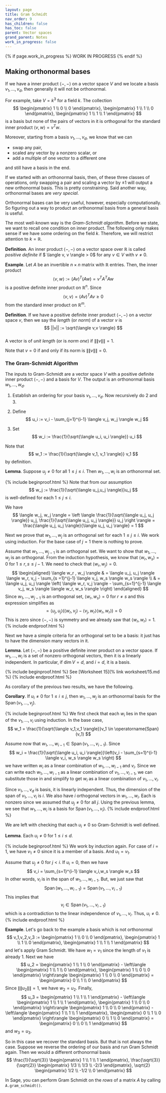 ```yaml
---
layout: page
title: Gram Schmidt
nav_order: 9
has_children: false
has_toc: false
parent: Vector spaces
grand_parent: Notes
work_in_progress: false
---
```


{% if page.work_in_progress %}
    WORK IN PROGRESS
{% endif %}

## Making orthonormal bases

If we have a inner product $\langle - , - \rangle$ on a vector space $V$ and we locate a 
basis $v_1,\ldots,v_d$, then generally it will not be orthonormal. 

For example, take $V = k^3$ for a field $k$. The collection 
$$
    \begin{pmatrix} 1 \\ 0 \\ 0 \end{pmatrix}, \begin{pmatrix} 1 \\ 1 \\ 0 \end{pmatrix}, \begin{pmatrix} 1 \\ 1 \\ 1 \end{pmatrix}
$$
is a basis but none of the pairs of vectors in it is orthogonal for the standard inner product 
$\langle v,w \rangle = v^T w$. 

Moreover, starting from a basis $v_1,\ldots,v_d$, we know that we can 
- swap any pair,
- scaled any vector by a nonzero scalar, or 
- add a multiple of one vector to a different one 

and still have a basis in the end. 

If we started with an orthonormal basis, then, of these three classes of operations, only 
swapping a pair and scaling a vector by $\pm 1$ will output a new orthonormal basis. This is 
pretty constraining. Said another way, orthonormal bases are _very special_.

Orthonormal bases can be very useful, however, especially computationally. So figuring 
out a way to product an orthonormal basis from a general basis is useful. 

The most well-known way is the _Gram-Schmidt algorithm_. Before we state, we want to recall 
one condition on inner product. The following only makes sense if we have some ordering 
on the field $k$. Therefore, we will restrict attention to $k = \mathbb{R}$.

**Definition**. An inner product $\langle -, - \rangle$ on a vector space over $\mathbb{R}$ 
is called _positive definite_ if 
$ \langle v, v \rangle > 0$ for any $v \in V$ with $v \neq 0$. 

**Example**. Let $A$ be an invertible $n \times n$ matrix with $\mathbb{R}$ entries. 
Then, the inner product 
$$
    \langle v, w \rangle := (Av)^T (Aw) = v^T A^TA w
$$
is a positive definite inner product on $\mathbb{R}^n$. Since 
$$
    \langle v, v \rangle = (Av)^T Av \geq 0
$$
from the standard inner product on $\mathbb{R}^m$.

**Definition**. If we have a positive definite inner product $\langle -,- \rangle$ on 
a vector space $v$, then we say the _length_ (or _norm_) of a vector $v$ is 
$$
    ||v|| := \sqrt{\langle v,v \rangle}
$$  
A vector is of _unit length_ (or is _norm one_) if $\|\|v\|\| = 1$. 

Note that $v = 0$ if and only if its norm is $\|\|v\|\| = 0$. 

### The Gram-Schmidt Algorithm 

The inputs to Gram-Schmidt are a vector space $V$ with a positive definite inner product 
$\langle -, - \rangle$ and a basis for $V$. The output is an 
orthonormal basis $w_1,\ldots,w_d$. 

1. Establish an ordering for your basis $v_1,\ldots,v_d$. Now recursively do 2 and 3.

2. Define 
$$
    u_i := v_i - \sum_{j=1}^{i-1} \langle v_j, w_j \rangle w_j 
$$

3. Set  
$$
    w_i := \frac{1}{\sqrt{\langle u_i, u_i \rangle}} u_i
$$

Note that 
$$
    w_1 := \frac{1}{\sqrt{\langle v_1, v_1 \rangle}} v_1
$$
by definition. 

**Lemma**. Suppose $u_j \neq 0$ for all $1 \leq j \leq i$. Then $w_1,\ldots,w_i$ is 
an orthonormal set. 

{% include beginproof.html %}
Note that from our assumption 
$$
    w_j := \frac{1}{\sqrt{\langle u_j,u_j \rangle}}u_j 
$$
is well-defined for each $1 \leq j \leq i$. 

We have 
$$
    \langle w_j, w_j \rangle = \left \langle \frac{1}{\sqrt{\langle u_j, u_j \rangle}} u_j, 
    \frac{1}{\sqrt{\langle u_j, u_j \rangle}} u_j \right \rangle 
    = \frac{\langle u_j, u_j \rangle}{\langle u_j, u_j \rangle} = 1
$$

Next we prove that $w_1,\ldots,w_j$ is an orthogonal set for each $1 \leq j \leq i$. 
We work using induction. For the base case of $j = 1$ there is nothing to prove. 

Assume that $w_1,\ldots,w_{j-1}$ is an orthogonal set. We want to 
show that $w_1,\ldots,w_j$ is an orthogonal. From the induction hypothesis, 
we know that $\langle w_r, w_s \rangle = 0$ for $1 \leq r,s \leq j-1$. We 
need to check that $\langle w_r, w_j \rangle = 0$. 
$$
    \begin{aligned}
        \langle w_r , w_j \rangle & = \langle u_j, u_j \rangle \langle w_r, v_j - 
        \sum_{s =1}^{j-1} \langle v_j, w_s \rangle w_s \rangle \\ 
        & = \langle u_j, u_j \rangle \left( \langle w_r, v_j \rangle - \sum_{s=1}^{j-1} 
        \langle v_j, w_s \rangle \langle w_r, w_s \rangle \right)
    \end{aligned}  
$$
Since $w_1,\ldots,w_{j-1}$ is an orthogonal set, $\langle w_r,w_s \rangle =0$ for 
$r \neq s$ and this expression simplifies as 
$$
    = \langle u_j, u_j \rangle ( \langle w_r, v_j \rangle - \langle v_j, w_r \rangle 
    \langle w_r, w_r \rangle ) = 0
$$
This is zero since $\langle -,- \rangle$ is symmetry and we already saw that 
$\langle w_r, w_r \rangle = 1$.
{% include endproof.html %}

Next we have a simple criteria for an orthogonal set to be a basis: it just has 
to have the dimension many vectors in it. 

**Lemma**. Let $\langle -,- \rangle$ be a positive definite inner product on a vector space. 
If $w_1,\ldots,w_i$ is a set of nonzero orthogonal vectors, then 
it is a linearly independent. In particular, if $\dim V = d$, and $i = d$, 
it is a basis.  

{% include beginproof.html %}
See [Worksheet 15](% link worksheet/15.md %)
{% include endproof.html %}

As corollary of the previous two results, we have the following.

**Corollary**. If $u_i \neq 0$ for $1 \leq i \leq j$, then $w_1,\ldots,w_j$ is an 
orthonormal basis for the $\operatorname{Span}(v_1,\ldots,v_j)$. 

{% include beginproof.html %}
We first check that each $w_i$ lies in the span of the $v_1,\ldots,v_i$ using 
induction. In the base case, 
$$
    w_1 = \frac{1}{\sqrt{\langle v_1,v_1 \rangle}}v_1 \in \operatorname{Span}(v_1)
$$

Assume now that $w_1,\ldots,w_{i-1} \in \operatorname{Span}(v_1,\ldots,v_{i-1})$. 
Since
$$
    w_i = \frac{1}{\sqrt{\langle u_i, u_i \rangle}}\left(v_i - 
    \sum_{s=1}^{i-1} \langle v_i, w_s \rangle w_s \right)
$$
we have written $w_i$ as a linear combination of $w_1,\ldots,w_{i-1}$ and $v_i$. 
Since we can write each $w_1,\ldots,w_{i-1}$ as a linear combination of 
$v_1,\ldots,v_{i-1}$, we can substitute those in and simplify to get $w_i$ as 
a linear combination of $v_1,\ldots,v_i$. 

Since $v_1,\ldots,v_d$ is basis, it is linearly independent. Thus, the dimension 
of the span of $v_1,\ldots,v_i$ is $i$. We also have $i$ orthogonal vectors 
in $w_1,\ldots,w_i$. Each is nonzero since we assumed that $u_j \neq 0$ for all $j$. 
Using the previous lemma, we see that $w_1,\ldots,w_i$ is a basis for 
$\operatorname{Span}(v_1,\ldots,v_i)$. 
{% include endproof.html %}

We are left with checking that each $u_i \neq 0$ so Gram-Schmidt is well defined. 

**Lemma**. Each $u_i \neq 0$ for $1 \leq i \leq d$. 

{% include beginproof.html %}
We work by induction again. For case of $i=1$, we have $v_1 \neq 0$ 
since it is a member of a basis. And $u_1 = v_1$. 

Assume that $u_j \neq 0$ for $j < i$. If $u_i = 0$, then we have 
$$
    v_i = \sum_{s=1}^{i-1} \langle v_i,w_s \rangle w_s
$$
In other words, $v_i$ is in the span of $w_1,\ldots,w_{i-1}$. But, we just saw 
that 
$$
    \operatorname{Span}(w_1,\ldots,w_{i-1}) = \operatorname{Span}(v_1,\ldots,v_{i-1})
$$
This implies that 
$$
    v_i \in \operatorname{Span}(v_1,\ldots,v_{i-1})
$$
which is a contradiction to the linear independence of $v_1,\ldots,v_i$. Thus, $u_i \neq 0$. 
{% include endproof.html %}

**Example**. Let's go back to the example a basis which is not orthonormal
$$
    v_1,v_2,v_3 := \begin{pmatrix} 1 \\ 0 \\ 0 \end{pmatrix}, \begin{pmatrix} 1 \\ 1 \\ 0 \end{pmatrix}, \begin{pmatrix} 1 \\ 1 \\ 1 \end{pmatrix}
$$
and let's apply Gram Schmidt. We have $w_1=v_1$ since the length of $v_1$ is already $1$. Next we have 
$$
    u_2 = \begin{pmatrix} 1 \\ 1 \\ 0 \end{pmatrix} - \left\langle \begin{pmatrix} 1 \\ 1 \\ 0 \end{pmatrix}, 
    \begin{pmatrix} 1 \\ 0 \\ 0 \end{pmatrix} \right\rangle \begin{pmatrix} 1 \\ 0 \\ 0 \end{pmatrix} = 
    \begin{pmatrix} 0 \\ 1 \\ 0 \end{pmatrix}
$$
Since $\|\|u_2\|\|=1$, we have $w_2 = u_2$. Finally, 
$$
    u_3 = \begin{pmatrix} 1 \\ 1 \\ 1 \end{pmatrix} - \left\langle \begin{pmatrix} 1 \\ 1 \\ 1 \end{pmatrix}, 
    \begin{pmatrix} 1 \\ 0 \\ 0 \end{pmatrix} \right\rangle \begin{pmatrix} 1 \\ 0 \\ 0 \end{pmatrix} - 
    \left\langle \begin{pmatrix} 1 \\ 1 \\ 1 \end{pmatrix}, 
    \begin{pmatrix} 0 \\ 1 \\ 0 \end{pmatrix} \right\rangle \begin{pmatrix} 0 \\ 1 \\ 0 \end{pmatrix} = 
    \begin{pmatrix} 0 \\ 0 \\ 1 \end{pmatrix}
$$
and $w_3 = u_3$. 

So in this case we recover the standard basis. But that is not always the case. Suppose we reverse the ordering 
of our basis and run Gram Schmidt again. Then we would a different orthonormal basis
$$
    \frac{1}{\sqrt{3}} \begin{pmatrix} 1 \\ 1 \\ 1 \end{pmatrix}, 
    \frac{\sqrt{3}}{\sqrt{2}} \begin{pmatrix} 1/3 \\ 1/3 \\ -2/3 \end{pmatrix},
    \sqrt{2} \begin{pmatrix} 1/2 \\ -1/2 \\ 0 \end{pmatrix}
$$

In Sage, you can perform Gram Schmidt on the _rows_ of a matrix $A$ by calling `A.gram_schmidt()`. 


<!-- 
**Lemma**. Step 2 is well-defined. In other words, we are not dividing by anywhere. 

{% include beginproof.html %}
Since $\langle -,- \rangle$ is positive definite, to know that $\langle v_i, v_i \rangle \neq 0$ 
we only need to check that $v_i \neq 0$. But, the zero vector can never be part of basis since 
$1 \cdot 0 = 0$ is a nontrivial linear relation. 
{% include endproof.html %}

**Lemma**. Step 3 is well-defined. 
{% include beginproof.html %}
If $u_i = 0$, then 
$$
    v_i - \sum_{j=1}^{i-1} \frac{\langle v_i, v_j \rangle}{\langle v_j, v_j \rangle} v_j = 0
$$
is a nontrivial linear relation amongst elements of a basis. This is a contradiction so 
we conclude $u_i \neq 0$. Thus, $\langle u_i, u_i \rangle \neq 0$ by positive definiteness. 
{% include endproof.html %}

Next, let's check that we actually still have a spanning set for $V$. It helps to 
establish a more general statement. 

**Proposition**. For any $1 \leq i \leq d$, we have 
$$
   \operatorname{Span}(v_1,\ldots,v_i) = \operatorname{Span}(w_1,\ldots,w_i)
$$
In particular, $w_1,\ldots,w_d$ spans $V$ and must be a basis. 

{% include beginproof.html %}
We proceed by induction on $i$. Since $w_1$ is a scalar multiple of $v_1$, they have 
the same span. 

Assume that we know 
$$
   \operatorname{Span}(w_1,\ldots,w_j) = \operatorname{Span}(v_1,\ldots,v_j)
$$
for any $1 \leq j < i$. 

Let's show that 
$$
    v_i \in \operatorname{Span}(w_1,\ldots,w_i).
$$
We can rewrite 
$$
    u_i = v_i - \sum_{j = 1}^{i-1} \langle v_i, w_j \rangle w_j 
$$
as 
$$
    \begin{aligned}
        v_i = u_i + \sum_{j = 1}^{i-1} \langle v_i, w_j \rangle w_j \\
        v_i = \langle u_i, \rangle u_i \rangle w_i + \sum_{j = 1}^{i-1} \langle v_i, w_j \rangle w_j
    \end{aligned}
$$
This shows that 
$$
    v_i \in \operatorname{Span}(w_1,\ldots,w_i).
$$

From the induction hypothesis, we know that 
$$
    v_1,\ldots,v_{i-1} \in \operatorname{Span}(v_1,\ldots,v_i) = \operatorname{Span}(w_1,\ldots,w_{i-1})
$$
Since $v_1,\ldots,v_i \in \operatorname{Span}(w_1,\ldots,w_i)$ and we 
[know]({% link notes/vector_spaces/spans.md %}#consequences) that 
the span of $v_1,\ldots,v_i$ is the smallest subspace containing 
$v_1,\ldots,v_i$ we have 
$$
    \operatorname{Span}(v_1,\ldots,v_i) \subseteq \operatorname{Span}(w_1,\ldots,w_i)
$$

Next, let's check that 
$$
    w_i \in \operatorname{Span}(v_1,\ldots,v_i)
$$
Since 
$$
    u_i = v_i - \sum_{j = 1}^{i-1} \langle v_i, w_j \rangle w_j 
$$
we have 
$$
    u_i \in \operatorname{Span}(w_1,\ldots,w_{i-1},v_i).
$$
As $w_1,\ldots,w_{i-1} \in \operatorname{Span}(v_1,\ldots,v_{i-1})$, 
any linear combination of $w_1,\ldots, w_{i-1}$ can be rewritten as 
a linear combination of $v_1,\ldots,v_{i-1}$. So we have  
have 
$$
    u_i \in \operatorname{Span}(w_1,\ldots,w_{i-1},v_i) \subseteq 
    \operatorname{Span}(v_1,\ldots,v_{i-1},v_i)
$$
As $w_i = \langle u_i, u_i \rangle u_i$, we are just scaling the coefficients in the linear 
combination given $u_i$. So we stay in the span 
$$
    w_i \in \operatorname{Span}(v_1,\ldots,v_{i-1},v_i)
$$

Thus, $w_1,\ldots,w_i \in \operatorname{Span}(v_1,\ldots,v_{i-1},v_i)$ and so 
$$
    \operatorname{Span}(w_1,\ldots,w_i) \subseteq \operatorname{Span}(v_1,\ldots,v_i)
$$

We can conclude that 
$$
   \operatorname{Span}(v_1,\ldots,v_i) = \operatorname{Span}(w_1,\ldots,w_i)
$$

Since $v_1,\ldots,v_d$ is a basis, we have 
$$
    V = \operatorname{Span}(v_1,\ldots,v_d) = \operatorname{Span}(w_1,\ldots,w_d)
$$
and $w_1,\ldots,w_d$ also spans. If $w_1,\ldots,w_d$ were not a basis, then 
some subset of it would be. This would make $\dim V < d$ giving a contradiction. 
{% include endproof.html %}

All that is left is to check that $w_1,\ldots,w_d$ forms an orthonormal set. 

Let's check that we actually get an orthonormal set. Before we do that, it is 
useful to check something more general. Recall from 
[Homework 8]({% link homework/08.md %}) we have the orthogonal of a subspace 
$U \subseteq V$ given by 
$$
    U^{\perp} = \lbrace v \in V \mid \langle v, u \rangle = 0 \ \forall u \in U \rbrace. 
$$



**Lemma**. The output of Gram-Schmidt is an orthonormal set of vectors. 

{% include beginproof.html %}
Note that each $w_i$ satisfies 
$$
    \langle w_i, w_i \rangle = \left\langle \frac{1}{\sqrt{\langle u_i, u_i \rangle} u_i, \sqrt{\langle u_i, u_i \rangle} u_i} = 
    \frac{\langle u_i, u_i \langle}{\langle u_i, u_i \langle} = 1
$$

Now we prove be induction that $w_1,\ldot,w_i$ is orthonormal. For the case of $i=1$, there is nothing prove. 

Assume that we know that $w_1,\ldots,w_{i-1}$ is an orthonormal set. Let's compute $\langle w_i, w_j \rangle$ for $j < i$. 
We have 
$$
    \langle w_i, w_j \rangle = \frac{1}{\langle u_i,u_i \rangle} \langle u_i, w_j \rangle =  
    \frac{1}{\langle u_i,u_i \rangle}\left( \langle v_i, w_j  \right)
$$
{% include endproof.html %}


**Lemma**. We can write $u_i$ in closed form as 
$$
    u_i := v_i - \sum_{j = 1}^{i-1} \langle v_i, w_j \rangle w_j 
$$

{% include beginproof.html %}

{% include endproof.html %}


The following will help. Note that we don't yet know that we are not dividing by $0$ in 
$$
    w_i := \frac{1}{\sqrt{\langle u_i, u_i \rangle}} u_i
$$



 -->

<!-- The following lemma is useful to help check when a candidate inner product is actually 
an inner product. 

**Lemma**. Let $V$ be a vector space and $v_1,\ldots,v_d$ be a basis for $V$. Assume 
we have a linear and symmetric pairing 
$$
    \langle - , - \rangle : V \times V \to k.
$$
Let $A$ be the matrix $A_{ij} = \langle v_i, v_j \rangle$. Then $\langle -,- \rangle$ is 
nondegenerate if and only if $A$ is invertible. 

{% include beginproof.html %}
We saw above that computing $\langle v, w \rangle$ is the same as computing the $y^T A x$ 
where $y$ and $x$ are the representations of $v$ and $w$ in the basis. 

From our example above, we know that if $A$ is invertible $y^T A x$ is an inner product. 

Assume that $A$ is not invertible. Then, its row echelon form must have a zero row and so 
$\ker A \neq 0$. Pick a nonzero $u \in \ker A$. Then, 
$$
    y^T A u = 0 
$$
for all $y$. Thus, $\langle -,- \rangle$ is degenerate. 
{% include endproof.html %}

**Corollary**.  -->

<!-- 
**Lemma**. Let $V$ be a vector space and $v_1,\ldots,v_d$ be a basis for $V$. Assume 
we have a linear and symmetric pairing 
$$
    \langle - , - \rangle : V \times V \to k.
$$
The pairing is an inner product if and only if for each $v_i$ there some $w_i \in V$ with 
$$
    \langle v_i , w_i \rangle \neq 0
$$

{% include beginproof.html %}
If $\langle - , - \rangle$ is non-degenerate, then we already know for any nonzero $v \in V$ 
we must have a $w$ with $\langle v, w \rangle \neq 0$. In particular, this is true for 
each $v_i$.

Now assume that for each $v_i$ there some $w_i \in V$ with 
$$
    \langle v_i , w_i \rangle \neq 0
$$
and let $
{% include endproof.html %} -->


<!-- Assume we have a relation 
$$
    0 = a_1 w_1 + \cdots + a_i w_i
$$
For each $1 \leq j \leq i$, we have 
$$
    0 = \langle 0, w_j \rangle = a_1 \langle w_1, w_j \rangle + \cdots + a_i \langle w_i, w_j \rangle 
    = a_j \langle w_j, w_j \rangle 
$$
Since $\langle w_j, w_j \rangle \neq 0$, we see that $a_j = 0$. Thus, $w_1,\ldots,w_i$ are 
linearly independent.

If $\dim V = d$ and $i=d$, then since $w_1,\ldots,w_d$ spans, we 
[know]({% link notes/vector_spaces/bases.md %}#consequences)
it must be a basis.  -->